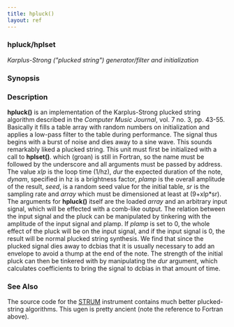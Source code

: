 ```yaml
---
title: hpluck()
layout: ref
---
```


### hpluck/hplset

*Karplus-Strong ("plucked string") generator/filter and
initialization*  
  

### Synopsis

### Description

**hpluck()** is an implementation of the Karplus-Strong plucked string
algorithm described in the *Computer Music Journal*, vol. 7 no. 3, pp.
43-55. Basically it fills a table array with random numbers on
initialization and applies a low-pass filter to the table during
performance. The signal thus begins with a burst of noise and dies away
to a sine wave. This sounds remarkably liked a plucked string. This unit
must first be initialized with a call to **hplset()**. which (groan) is
still in Fortran, so the name must be followed by the underscore and all
arguments must be passed by address. The value *xlp* is the loop time
(1/hz), *dur* the expected duration of the note, *dynam*, specified in
hz is a brightness factor, *plamp* is the overall amplitude of the
result, *seed*, is a random seed value for the initial table, *sr* is
the sampling rate and *array* which must be dimensioned at least at
(9+xlp\*sr). The arguments for **hpluck()** itself are the loaded
*array* and an arbitrary input signal, which will be effected with a
comb-like output. The relation between the input signal and the pluck
can be manipulated by tinkering with the amplitude of the input signal
and plamp. If *plamp* is set to 0, the whole effect of the pluck will be
on the input signal, and if the input signal is 0, the result will be
normal plucked string synthesis. We find that since the plucked signal
dies away to dcbias that it is usually necessary to add an envelope to
avoid a thump at the end of the note. The strength of the initial pluck
can then be tinkered with by manipulating the *dur* argument, which
calculates coefficients to bring the signal to dcbias in that amount of
time.

### See Also

The source code for the [STRUM](../instruments/STRUM.html) instrument
contains much better plucked-string algorithms. This ugen is pretty
ancient (note the reference to Fortran above).
